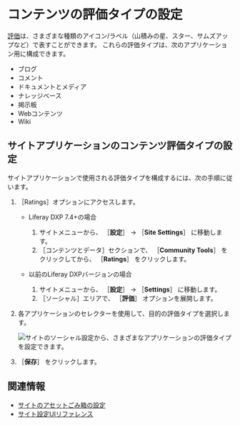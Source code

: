 # コンテンツの評価タイプの設定

[評価](../../../collaboration-and-social/social-tools/user-guide/using-the-ratings-system.md)は、さまざまな種類のアイコン/ラベル（山積みの星、スター、サムズアップなど）で表すことができます。 これらの評価タイプは、次のアプリケーション用に構成できます。

- ブログ
- コメント
- ドキュメントとメディア
- ナレッジベース
- 掲示板
- Webコンテンツ
- Wiki

<a name="configuring-content-rating-types-for-site-applications" />

## サイトアプリケーションのコンテンツ評価タイプの設定

サイトアプリケーションで使用される評価タイプを構成するには、次の手順に従います。

1. ［Ratings］オプションにアクセスします。

   - Liferay DXP 7.4+の場合

      1. サイトメニューから、 ［**設定**］ &rarr; ［**Site Settings**］ に移動します。
      1. ［コンテンツとデータ］セクションで、 ［**Community Tools**］ をクリックしてから、 ［**Ratings**］ をクリックします。

   - 以前のLiferay DXPバージョンの場合

      1. サイトメニューから、 ［**設定**］ &rarr; ［**Settings**］ に移動します。
      1. ［ソーシャル］エリアで、 ［**評価**］ オプションを展開します。

1. 各アプリケーションのセレクターを使用して、目的の評価タイプを選択します。

    ![サイトのソーシャル設定から、さまざまなアプリケーションの評価タイプを設定できます。](./configuring-content-ratings-type/images/01.png)

1. ［**保存**］ をクリックします。

<a name="related-information" />

## 関連情報

- [サイトのアセットごみ箱の設定](./configuring-the-asset-recycle-bin-for-sites.md)
- [サイト設定UIリファレンス](../site-settings-ui-reference.md)
